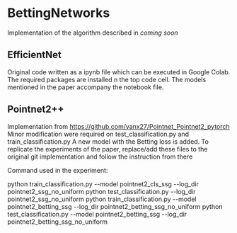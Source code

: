 # BettingNetworks
Implementation of the algorithm described in *coming soon*

## EfficientNet
Original code written as a ipynb file which can be executed in Google Colab. The required packages are installed n the top code cell.
The models mentioned in the paper accompany the notebook file.

## Pointnet2++
Implementation from https://github.com/yanx27/Pointnet_Pointnet2_pytorch
Minor modification were required on test_classification.py and train_classification.py
A new model with the Betting loss is added.
To replicate the experiments of the paper, replace/add these files to the original git implementation and follow the instruction from there

Command used in the experiment:

python train_classification.py --model pointnet2_cls_ssg --log_dir pointnet2_ssg_no_uniform
python test_classification.py --log_dir pointnet2_ssg_no_uniform
python train_classification.py --model pointnet2_betting_ssg --log_dir pointnet2_betting_ssg_no_uniform
python test_classification.py --model pointnet2_betting_ssg --log_dir pointnet2_betting_ssg_no_uniform 
